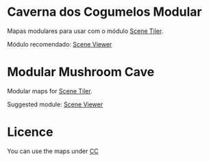 # Caverna dos Cogumelos Modular
Mapas modulares para usar com o módulo [Scene Tiler](https://github.com/zeel01/scene-tiler).

Módulo recomendado: [Scene Viewer](https://github.com/BadIdeasBureau/scene-viewer)

# Modular Mushroom Cave
Modular maps for [Scene Tiler](https://github.com/zeel01/scene-tiler).

Suggested module: [Scene Viewer](https://github.com/BadIdeasBureau/scene-viewer)

# Licence
You can use the maps under [CC](https://creativecommons.org/licenses/by/4.0/)